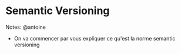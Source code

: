 <!-- .slide: class="transition bg-pink" -->

# Semantic Versioning

Notes: @antoine
* On va commencer par vous expliquer ce qu'est la norme semantic versioning
